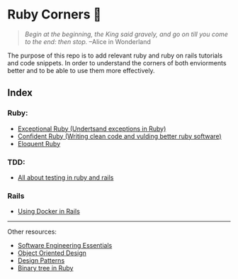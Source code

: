 # Ruby Corners 💯

> _Begin at the beginning, the King said gravely, and go on till you come to the end: then stop._
> –Alice in Wonderland

The purpose of this repo is to add relevant ruby and ruby on rails tutorials and code snippets.
In order to understand the corners of both enviorments better and to be able to use them more effectively.

## Index

### Ruby:                                        
- [Exceptional Ruby (Undertsand exceptions in Ruby)](https://github.com/daniel-enqz/ruby-corners-100/tree/master/Ruby/exeptional_ruby)
- [Confident Ruby (Writing clean code and vulding better ruby software)](https://github.com/daniel-enqz/ruby-corners-100/tree/master/Ruby/confident_ruby)
- [Eloquent Ruby](https://github.com/daniel-enqz/ruby-corners-100/tree/master/Ruby/confident_ruby)

### TDD:
- [All about testing in ruby and rails](https://github.com/daniel-enqz/exceptional-ruby/tree/master/TDD)

### Rails
- [Using Docker in Rails](https://github.com/daniel-enqz/exceptional-ruby/tree/master/DOCKER_IN_RAILS)
---

Other resources: 
- [Software Engineering Essentials](https://github.com/daniel-enqz/daniel-enqz/tree/main/PROGRAMMING_COURSE💙)
- [Object Oriented Design](https://github.com/daniel-enqz/daniel-enqz/tree/main/PROGRAMMING_COURSE💙/🎉%20OBJECT%20ORIENTED%20DESIGN)
- [Design Patterns](https://github.com/daniel-enqz/daniel-enqz/tree/main/PROGRAMMING_COURSE💙/🎉%20OBJECT%20ORIENTED%20DESIGN/🍀%20DESIGN_PATTERNS)
- [Binary tree in Ruby](https://github.com/daniel-enqz/daniel-enqz/tree/main/PROGRAMMING_COURSE💙/🐬DATA_STRUCTURES/TREES)
